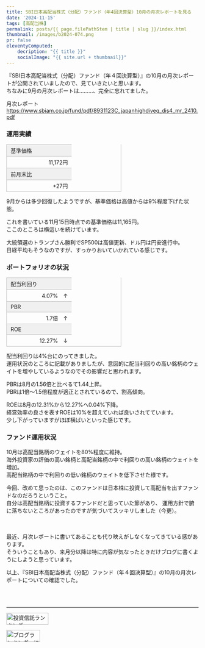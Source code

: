 ```yaml
---
title: SBI日本高配当株式（分配）ファンド（年4回決算型）10月の月次レポートを見る
date: '2024-11-15'
tags: [高配当株]
permalink: posts/{{ page.filePathStem | title | slug }}/index.html
thumbnail: /images/b2024-074.png
pr: false
eleventyComputed:
    decription: "{{ title }}"
    socialImage: "{{ site.url + thumbnail}}"
---
```


『SBI日本高配当株式（分配）ファンド（年４回決算型）』の10月の月次レポートが公開されていましたので、見ていきたいと思います。<br/>
ちなみに9月の月次レポートは………、完全に忘れてました。


月次レポート
<a href="https://www.sbiam.co.jp/fund/pdf/8931123C_japanhighdiveq_dis4_mr_2410.pdf">https://www.sbiam.co.jp/fund/pdf/8931123C_japanhighdiveq_dis4_mr_2410.pdf</a>


### 運用実績

<div class="table-col2">
    <div>基準価格</div><div>11,172円</div>
    <div>前月末比</div><div>+27円</div>
</div>

9月からは多少回復したようですが、基準価格は高値からは9%程度下げた状態。<br/>

これを書いている11月15日時点での基準価格は11,165円。<br/>
ここのところは横這いを続けています。<br/>

大統領選のトランプさん勝利でSP500は高値更新、ドル円は円安進行中。<br/>
日経平均もそうなのですが、すっかりおいていかれている感じです。


### ポートフォリオの状況

<div class="table-col2">
    <div>配当利回り</div><div>4.07%　↑</div>
    <div>PBR</div><div>1.7倍　↑</div>
    <div>ROE</div><div>12.27%　↓</div>
</div>

配当利回りは4%台にのってきました。<br/>
運用状況のところに記載がありましたが、意図的に配当利回りの高い銘柄のウェイトを増やしているようなのでその影響だと思われます。

PBRは8月の1.56倍と比べるて1.44上昇。<br/>
PBRは1倍～1.5倍程度が適正とされているので、割高傾向。

ROEは8月の12.31%から12.27%へ0.04%下降。<br/>
経営効率の良さを表すROEは10%を超えていれば良いされてています。<br/>
少し下がっていますがほぼ横ばいといった感じです。


### ファンド運用状況

10月は高配当銘柄のウェイトを80%程度に維持。<br/>
海外投資家の評価の高い銘柄と高配当銘柄の中で利回りの高い銘柄のウェイトを増加。<br/>
高配当銘柄の中で利回りの低い銘柄のウェイトを低下させた様です。<br/>

今回、改めて思ったのは、このファンドは日本株に投資して高配当を出すファンドなのだろうということ。<br/>
自分は高配当銘柄に投資するファンドだと思っていた節があり、
運用方針で腑に落ちないところがあったのですが気づいてスッキリしました（今更）。<br/>

<br/>
<br/>
最近、月次レポートに書いてあることも代り映えがしなくなってきている感があります。<br/>
そういうこともあり、来月分以降は特に内容が気なったときだけブログに書くようにしようと思っています。

以上、『SBI日本高配当株式（分配）ファンド（年４回決算型）』の10月の月次レポートについての確認でした。


<br/>
<br/>
<hr/>




<a href="https://blog.with2.net/link/?id=2111205&cid=2009" title="投資信託ランキング"><img alt="投資信託ランキング" width="110" height="31" src="https://blog.with2.net/img/banner/c/banner_1/br_c_2009_1.gif"></a>

<a href="https://blogmura.com/ranking/in?p_cid=11188911" target="_blank"><img src="https://b.blogmura.com/88_31.gif" width="88" height="31" border="0" alt="ブログランキング・にほんブログ村へ" /></a>


<style>
    .table-col2 {
        display: flex;
        flex-wrap: wrap;
        border-style: solid;
        border-width: 0 1px 1px 0;
        border-color: #bbb;
        margin-top: 1rem;
        width: 300px;
    }
    .table-col2 div {
        border-style: solid;
        border-width: 1px 0 0 1px;
        border-color: #bbb;
        padding: 5px 10px;
    }
    .table-col2 div:nth-child(odd) {
        width: 150px;
        background: #f0f0f0;
    }
    .table-col2 div:nth-child(even) {
        width: calc(100% - 150px);
        text-align: right;
    }
    .table-col2.fund-op {
        width: 700px;
    }
    .table-col2.fund-op div {
        text-align: left;
    }    
</style>
